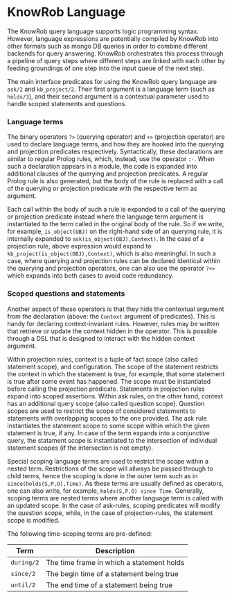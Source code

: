 KnowRob Language
=======

The KnowRob query language supports logic programming syntax.
However, language expressions are potentially compiled by KnowRob into other
formats such as mongo DB queries in order to combine
different backends for query answering.
KnowRob orchestrates this process through a pipeline of query steps
where different steps are linked with each other by feeding groundings of
one step into the input queue of the next step.

The main interface predicates for using the KnowRob query language
are `ask/2` and `kb_project/2`.
Their first argument is a language term (such as `holds/3`),
and their second argument is a contextual parameter used
to handle scoped statements and questions.

### Language terms

The binary operators
`?>` (querying operator) and
`+>` (projection operator) are used to declare language terms, and
how they are hooked into the querying and projection predicates respectively.
Syntactically, these declarations are similar to regular Prolog rules,
which, instead, use the operator `:-`.
When such a declaration appears in a module, the code is 
expanded into additional clauses of the querying and projection predicates.
A regular Prolog rule is also generated, but the body of the rule
is replaced with a call of the querying or projection predicate with the respective 
term as argument.

Each call within the body of such a rule is expanded to a call of
the querying or projection predicate instead where the language term argument
is instantiated to the term called in the original body of the rule.
So if we write, for example, `is_object(OBJ)` on the right-hand side
of an querying rule, it is internally expanded to `ask(is_object(OBJ),Context)`.
In the case of a projection rule, above expression would expand to
`kb_project(is_object(OBJ),Context)`, which is also meaningful.
In such a case, where querying and projection rules can be declared identical
within the querying and projection operators, one can also use the operator
`?+>` which expands into both cases to avoid code redundancy.

### Scoped questions and statements

Another aspect of these operators is that they hide the contextual
argument from the declaration (above: the `Context` argument of predicates).
This is handy for declaring context-invariant rules.
However, rules may be written that retrieve or update the context hidden
in the operator.
This is possible through a DSL that is designed to interact
with the hidden context argument.

Within projection rules, context is a tuple of
fact scope (also called statement scope), and configuration.
The scope of the statement restricts the context
in which the statement is true, for example,
that some statement is true after some event has happened.
The scope must be instantiated before calling the projection predicate.
Statements in projection rules expand into scoped assertions.
Within ask rules, on the other hand, context has an additional 
query scope (also called question scope).
Question scopes are used to restrict the scope
of considered statements to statements with overlapping
scopes to the one provided.
The ask rule instantiates the statement scope to some scope
within which the given statement is true, if any.
In case of the term expands into a conjunctive query,
the statament scope is instantiated to the intersection
of individual statement scopes (if the intersection is not empty).

Special scoping language terms are used to restrict the scope
within a nested term. Restrictions of the scope will allways be passed
through to child terms, hence the scoping is done in the outer term such as
in `since(holds(S,P,O),Time)`. As these terms are usually defined as operators,
one can also write, for example, `holds(S,P,O) since Time`.
Generally, scoping terms are nested terms where another language term is
called with an updated scope.
In the case of ask-rules, scoping predicates will modify the question scope,
while, in the case of projection-rules, the statement scope is modified.

The following time-scoping terms are pre-defined:

| Term | Description |
| --- | --- |
| `during/2` | The time frame in which a statement holds |
| `since/2`  | The begin time of a statement being true |
| `until/2`  | The end time of a statement being true |
